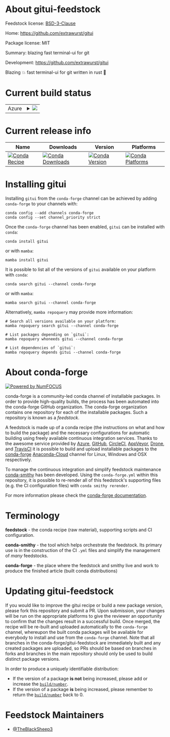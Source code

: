 About gitui-feedstock
=====================

Feedstock license: [BSD-3-Clause](https://github.com/conda-forge/gitui-feedstock/blob/main/LICENSE.txt)

Home: https://github.com/extrawurst/gitui

Package license: MIT

Summary: blazing fast terminal-ui for git

Development: https://github.com/extrawurst/gitui

Blazing 💥 fast terminal-ui for git written in rust 🦀

Current build status
====================


<table>
    
  <tr>
    <td>Azure</td>
    <td>
      <details>
        <summary>
          <a href="https://dev.azure.com/conda-forge/feedstock-builds/_build/latest?definitionId=20030&branchName=main">
            <img src="https://dev.azure.com/conda-forge/feedstock-builds/_apis/build/status/gitui-feedstock?branchName=main">
          </a>
        </summary>
        <table>
          <thead><tr><th>Variant</th><th>Status</th></tr></thead>
          <tbody><tr>
              <td>linux_64</td>
              <td>
                <a href="https://dev.azure.com/conda-forge/feedstock-builds/_build/latest?definitionId=20030&branchName=main">
                  <img src="https://dev.azure.com/conda-forge/feedstock-builds/_apis/build/status/gitui-feedstock?branchName=main&jobName=linux&configuration=linux%20linux_64_" alt="variant">
                </a>
              </td>
            </tr><tr>
              <td>osx_64</td>
              <td>
                <a href="https://dev.azure.com/conda-forge/feedstock-builds/_build/latest?definitionId=20030&branchName=main">
                  <img src="https://dev.azure.com/conda-forge/feedstock-builds/_apis/build/status/gitui-feedstock?branchName=main&jobName=osx&configuration=osx%20osx_64_" alt="variant">
                </a>
              </td>
            </tr><tr>
              <td>win_64</td>
              <td>
                <a href="https://dev.azure.com/conda-forge/feedstock-builds/_build/latest?definitionId=20030&branchName=main">
                  <img src="https://dev.azure.com/conda-forge/feedstock-builds/_apis/build/status/gitui-feedstock?branchName=main&jobName=win&configuration=win%20win_64_" alt="variant">
                </a>
              </td>
            </tr>
          </tbody>
        </table>
      </details>
    </td>
  </tr>
</table>

Current release info
====================

| Name | Downloads | Version | Platforms |
| --- | --- | --- | --- |
| [![Conda Recipe](https://img.shields.io/badge/recipe-gitui-green.svg)](https://anaconda.org/conda-forge/gitui) | [![Conda Downloads](https://img.shields.io/conda/dn/conda-forge/gitui.svg)](https://anaconda.org/conda-forge/gitui) | [![Conda Version](https://img.shields.io/conda/vn/conda-forge/gitui.svg)](https://anaconda.org/conda-forge/gitui) | [![Conda Platforms](https://img.shields.io/conda/pn/conda-forge/gitui.svg)](https://anaconda.org/conda-forge/gitui) |

Installing gitui
================

Installing `gitui` from the `conda-forge` channel can be achieved by adding `conda-forge` to your channels with:

```
conda config --add channels conda-forge
conda config --set channel_priority strict
```

Once the `conda-forge` channel has been enabled, `gitui` can be installed with `conda`:

```
conda install gitui
```

or with `mamba`:

```
mamba install gitui
```

It is possible to list all of the versions of `gitui` available on your platform with `conda`:

```
conda search gitui --channel conda-forge
```

or with `mamba`:

```
mamba search gitui --channel conda-forge
```

Alternatively, `mamba repoquery` may provide more information:

```
# Search all versions available on your platform:
mamba repoquery search gitui --channel conda-forge

# List packages depending on `gitui`:
mamba repoquery whoneeds gitui --channel conda-forge

# List dependencies of `gitui`:
mamba repoquery depends gitui --channel conda-forge
```


About conda-forge
=================

[![Powered by
NumFOCUS](https://img.shields.io/badge/powered%20by-NumFOCUS-orange.svg?style=flat&colorA=E1523D&colorB=007D8A)](https://numfocus.org)

conda-forge is a community-led conda channel of installable packages.
In order to provide high-quality builds, the process has been automated into the
conda-forge GitHub organization. The conda-forge organization contains one repository
for each of the installable packages. Such a repository is known as a *feedstock*.

A feedstock is made up of a conda recipe (the instructions on what and how to build
the package) and the necessary configurations for automatic building using freely
available continuous integration services. Thanks to the awesome service provided by
[Azure](https://azure.microsoft.com/en-us/services/devops/), [GitHub](https://github.com/),
[CircleCI](https://circleci.com/), [AppVeyor](https://www.appveyor.com/),
[Drone](https://cloud.drone.io/welcome), and [TravisCI](https://travis-ci.com/)
it is possible to build and upload installable packages to the
[conda-forge](https://anaconda.org/conda-forge) [Anaconda-Cloud](https://anaconda.org/)
channel for Linux, Windows and OSX respectively.

To manage the continuous integration and simplify feedstock maintenance
[conda-smithy](https://github.com/conda-forge/conda-smithy) has been developed.
Using the ``conda-forge.yml`` within this repository, it is possible to re-render all of
this feedstock's supporting files (e.g. the CI configuration files) with ``conda smithy rerender``.

For more information please check the [conda-forge documentation](https://conda-forge.org/docs/).

Terminology
===========

**feedstock** - the conda recipe (raw material), supporting scripts and CI configuration.

**conda-smithy** - the tool which helps orchestrate the feedstock.
                   Its primary use is in the construction of the CI ``.yml`` files
                   and simplify the management of *many* feedstocks.

**conda-forge** - the place where the feedstock and smithy live and work to
                  produce the finished article (built conda distributions)


Updating gitui-feedstock
========================

If you would like to improve the gitui recipe or build a new
package version, please fork this repository and submit a PR. Upon submission,
your changes will be run on the appropriate platforms to give the reviewer an
opportunity to confirm that the changes result in a successful build. Once
merged, the recipe will be re-built and uploaded automatically to the
`conda-forge` channel, whereupon the built conda packages will be available for
everybody to install and use from the `conda-forge` channel.
Note that all branches in the conda-forge/gitui-feedstock are
immediately built and any created packages are uploaded, so PRs should be based
on branches in forks and branches in the main repository should only be used to
build distinct package versions.

In order to produce a uniquely identifiable distribution:
 * If the version of a package **is not** being increased, please add or increase
   the [``build/number``](https://docs.conda.io/projects/conda-build/en/latest/resources/define-metadata.html#build-number-and-string).
 * If the version of a package **is** being increased, please remember to return
   the [``build/number``](https://docs.conda.io/projects/conda-build/en/latest/resources/define-metadata.html#build-number-and-string)
   back to 0.

Feedstock Maintainers
=====================

* [@TheBlackSheep3](https://github.com/TheBlackSheep3/)

